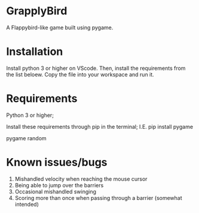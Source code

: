 # GrapplyBird
A Flappybird-like game built using pygame.
# Installation
Install python 3 or higher on VScode. Then, install the requirements from the list beloew. Copy the file into your workspace and run it.
# Requirements
Python 3 or higher;

Install these requirements through pip in the terminal; I.E. pip install pygame

pygame
random

# Known issues/bugs
1. Mishandled velocity when reaching the mouse cursor
2. Being able to jump over the barriers
3. Occasional mishandled swinging
4. Scoring more than once when passing through a barrier (somewhat intended)
